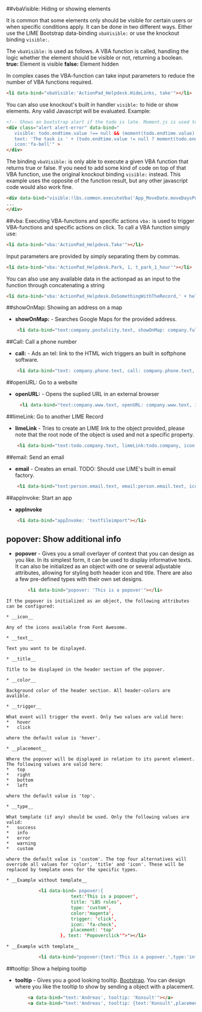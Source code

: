 ##vbaVisible: Hiding or showing elements

It is common that some elements only should be visible for certain users or when specific conditions apply. It can be done in two different ways. Either use the LIME Bootstrap data-binding `vbaVisible:` or use the knockout binding `visible:`.

The `vbaVisible:` is used as follows. A VBA function is called, handling the logic whether the element should be visible or not, returning a boolean.
__true:__ Element is visible
__false:__ Element hidden

In complex cases the VBA-function can take input parameters to reduce the number of VBA functions required.

```html
<li data-bind="vbaVisible:'ActionPad_Helpdesk.HideLinks, take'"></li>
```

You can also use knockout's built in handler `visible:` to hide or show elements. Any valid Javascript will be evaluated. Example:

```html
<!-- Shows an bootstrap alert if the todo is late. Moment.js is used to parse and handle dates.-->
<div class="alert alert-error" data-bind="
   visible: todo.endtime.value !== null && (moment(todo.endtime.value) < moment() && todo.done.value != 1),
   text: 'The task is ' + (todo.endtime.value != null ? moment(todo.endtime.value).fromNow(true) : '' )+ ' late!',
   icon:'fa-bell'" >
</div>
```

The binding `vbaVisible:` is only able to execute a given VBA function that returns true or false. If you need to add some kind of code on top of that VBA function, use the original knockout binding `visible:` instead. This example uses the opposite of the function result, but any other javascript code would also work fine.

```html
<div data-bind="visible:!lbs.common.executeVba('App_MoveDate.moveDaysPossible')">
...
</div>
```

##vba: Executing VBA-functions and specific actions
`vba:` is used to trigger VBA-functions and specific actions on click. To call a VBA function simply use:

```html
<li data-bind="vba:'ActionPad_Helpdesk.Take'"></li>
```

Input parameters are provided by simply separating them by commas.

```html
<li data-bind="vba:'ActionPad_Helpdesk.Park, 1, t_park_1_hour'"></li>
```

 You can also use any available data in the actionpad as an input to the function through concatenating a string

```html
<li data-bind="vba:'ActionPad_Helpdesk.DoSomethingWithTheRecord,' + helpdesk.idhelpdesk.value"></li>
 ```


##showOnMap: Showing an address on a map

*   __showOnMap:__ - Searches Google Maps for the provided address.

```html
    <li data-bind="text:company.postalcity.text, showOnMap: company.fullpostaladdress.text, icon: 'fa-map-marker'"></li>
```

##Call: Call a phone number
*   __call:__ - Ads an tel: link to the HTML wich triggers an built in softphone software.

```html
    <li data-bind="text: company.phone.text, call: company.phone.text, icon: 'fa-phone'"></li>
```

##openURL: Go to a website
*   __openURL:__ - Opens the suplied URL in an external browser

```html
     <li data-bind="text:company.www.text, openURL: company.www.text, icon: 'fa-globe'"></li>
```

##limeLink: Go to another LIME Record
*   __limeLink__ - Tries to create an LIME link to the object provided, please note that the root node of the object is used and not a specific property.

```html
    <li data-bind="text:todo.company.text, limeLink:todo.company, icon:'fa-flag'"></li>
```

##email: Send an email
*   __email__ - Creates an email. TODO: Should use LIME's built in email factory.

```html
    <li data-bind="text:person.email.text, email:person.email.text, icon:'fa-envelope'"></li>
```

##appInvoke: Start an app
* __appInvoke__

```html
    <li data-bind="appInvoke: 'textfileimport"></li>
```

## popover: Show additional info
* __popover__ - Gives you a small overlayer of context that you can design as you like. In its simplest form, it can be used to display informative texts. It can also be initialized as an object with one or several adjustable attributes, allowing for styling both header icon and title. There are also a few pre-defined types with their own set designs.

```html
        <li data-bind="popover: 'This is a popover'"></li>
```
    If the popover is initialized as an object, the following attributes can be configured:

    * __icon__

    Any of the icons available from Font Awesome.

    * __text__

    Text you want to be displayed.

    * __title__

    Title to be displayed in the header section of the popover.

    * __color__

    Background color of the header section. All header-colors are avalible.

    * __trigger__

    What event will trigger the event. Only two values are valid here:
    *   hover
    *   click

    where the default value is 'hover'.

    * __placement__

    Where the popover will be displayed in relation to its parent element. The following values are valid here:
    *   top
    *   right
    *   bottom
    *   left

    where the default value is 'top'.

    * __type__

    What template (if any) should be used. Only the following values are valid:
    *   success
    *   info
    *   error
    *   warning
    *   custom

    where the default value is 'custom'. The top four alternatives will override all values for 'color', 'title' and 'icon'. These will be replaced by template ones for the specific types.

    * __Example without template__

```html
            <li data-bind= popover:{
                        text:'This is a popover',
                        title: 'LBS rules',
                        type: 'custom',
                        color:'magenta',
                        trigger: 'click',
                        icon: 'fa-check',
                        placement: 'top'
                    }, text: 'Popoverclick'">"></li>
```
    * __Example with template__

```html
            <li data-bind="popover:{text:'This is a popover.',type:'info'}"></li>
```


##tooltip: Show a helping tooltip
* __tooltip__ - Gives you a good looking tooltip. [Bootstrap](http://getbootstrap.com/javascript/#tooltips). You can design where you like the tooltip to show by sending a object with a placement.

```html
        <a data-bind="text:'Andreas', tooltip: 'Konsult'"></a>
        <a data-bind="text:'Andreas', tooltip: {text:'Konsult',placement:'right'}"></a>
```
